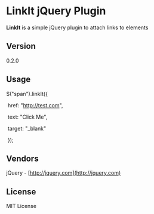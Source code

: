 # LinkIt jQuery Plugin

**LinkIt** is a simple jQuery plugin to attach links to elements

## Version

0.2.0

## Usage

$("span").linkIt({

​          href: "http://test.com",

​          text: "Click Me",

​          target: "_blank"

​        });

## Vendors


jQuery - [http://jquery.com](http://jquery.com)

## License

MIT License

